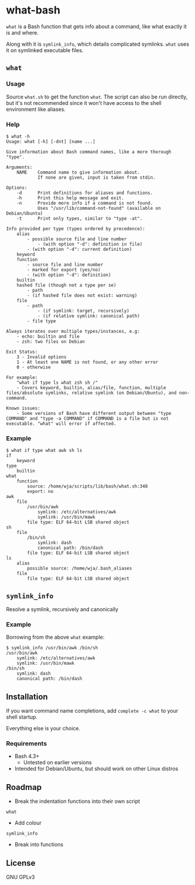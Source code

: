 # what-bash

`what` is a Bash function that gets info about a command, like what exactly it is and where.

Along with it is `symlink_info`, which details complicated symlinks. `what` uses it on symlinked executable files.

## `what`

### Usage

Source `what.sh` to get the function `what`. The script can also be run directly, but it's not recommended since it won't have access to the shell environment like aliases.

### Help

```none
$ what -h
Usage: what [-h] [-dnt] [name ...]

Give information about Bash command names, like a more thorough "type".

Arguments:
    NAME    Command name to give information about.
            If none are given, input is taken from stdin.

Options:
    -d      Print definitions for aliases and functions.
    -h      Print this help message and exit.
    -n      Provide more info if a command is not found.
            Uses "/usr/lib/command-not-found" (available on Debian/Ubuntu)
    -t      Print only types, similar to "type -at".

Info provided per type (types ordered by precedence):
    alias
        - possible source file and line number
            - (with option "-d": definition in file)
        - (with option "-d": current definition)
    keyword
    function
        - source file and line number
        - marked for export (yes/no)
        - (with option "-d": definition)
    builtin
    hashed file (though not a type per se)
        - path
        - (if hashed file does not exist: warning)
    file
        - path
            - (if symlink: target, recursively)
            - (if relative symlink: canonical path)
        - file type

Always iterates over multiple types/instances, e.g:
    - echo: builtin and file
    - zsh: two files on Debian

Exit Status:
    3 - Invalid options
    1 - At least one NAME is not found, or any other error
    0 - otherwise

For example:
    "what if type ls what zsh sh /"
    - Covers keyword, builtin, alias/file, function, multiple files/absolute symlinks, relative symlink (on Debian/Ubuntu), and non-command.

Known issues:
    - Some versions of Bash have different output between "type COMMAND" and "type -a COMMAND" if COMMAND is a file but is not executable. "what" will error if affected.
```

### Example

```none
$ what if type what awk sh ls
if
    keyword
type
    builtin
what
    function
        source: /home/wja/scripts/lib/bash/what.sh:348
        export: no
awk
    file
        /usr/bin/awk
            symlink: /etc/alternatives/awk
            symlink: /usr/bin/mawk
        file type: ELF 64-bit LSB shared object
sh
    file
        /bin/sh
            symlink: dash
            canonical path: /bin/dash
        file type: ELF 64-bit LSB shared object
ls
    alias
        possible source: /home/wja/.bash_aliases
    file
        file type: ELF 64-bit LSB shared object
```

## `symlink_info`

Resolve a symlink, recursively and canonically

### Example

Borrowing from the above `what` example:

```none
$ symlink_info /usr/bin/awk /bin/sh
/usr/bin/awk
    symlink: /etc/alternatives/awk
    symlink: /usr/bin/mawk
/bin/sh
    symlink: dash
    canonical path: /bin/dash
```

## Installation

If you want command name completions, add `complete -c what` to your shell startup.

Everything else is your choice.

### Requirements

* Bash 4.3+
    * Untested on earlier versions
* Intended for Debian/Ubuntu, but should work on other Linux distros

## Roadmap

* Break the indentation functions into their own script

`what`

* Add colour

`symlink_info`

* Break into functions

## License

GNU GPLv3
